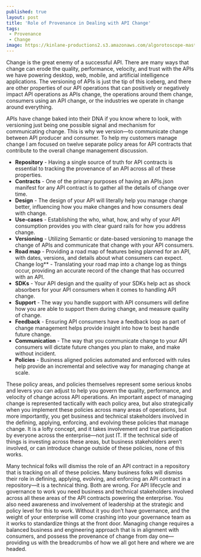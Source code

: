 ```yaml
---
published: true
layout: post
title: 'Role of Provenance in Dealing with API Change'
tags:
 - Provenance
 - Change
image: https://kinlane-productions2.s3.amazonaws.com/algorotoscope-master/uncle-sam-gauge-holding.jpg
---
```

Change is the great enemy of a successful API. There are many ways that change can erode the quality, performance, velocity, and trust with the APIs we have powering desktop, web, mobile, and artificial intelligence applications. The versioning of APIs is just the tip of this iceberg, and there are other properties of our API operations that can positively or negatively impact API operations as APIs change, the operations around them change, consumers using an API change, or the industries we operate in change around everything.

APIs have change baked into their DNA if you know where to look, with versioning just being one possible signal and mechanism for communicating change. This is why we version—to communicate change between API producer and consumer.  To help my customers manage change I am focused on twelve separate policy areas for API contracts that contribute to the overall change management discussion.

- **Repository** -  Having a single source of truth for API contracts is essential to tracking the provenance of an API across all of these properties.
- **Contracts** -  One of the primary purposes of having an APIs.json manifest for any API contract is to gather all the details of change over time.
- **Design** -  The design of your API will literally help you manage change better, influencing how you make changes and how consumers deal with change.
- **Use-cases** -  Establishing the who, what, how, and why of your API consumption provides you with clear guard rails for how you address change.
- **Versioning** -  Utilizing Semantic or date-based versioning to manage the change of APIs and communicate that change with your API consumers.
- **Road map** -  Providing a road map of features being planned for an API, with dates, versions, and details about what consumers can expect.
Change log** -  Translating your road map into a change log as things occur, providing an accurate record of the change that has occurred with an API.
- **SDKs** -  Your API design and the quality of your SDKs help act as shock absorbers for your API consumers when it comes to handling API change.
- **Support** -  The way you handle support with API consumers will define how you are able to support them during change, and measure quality of change.
- **Feedback** -  Ensuring API consumers have a feedback loop as part of change management helps provide insight into how to best handle future change.
- **Communication** -  The way that you communicate change to your API consumers will dictate future changes you plan to make, and make without incident.
- **Policies** -  Business aligned policies automated and enforced with rules help provide an incremental and selective way for managing change at scale.

These policy areas, and policies themselves represent some serious knobs and levers you can adjust to help you govern the quality, performance, and velocity of change across API operations. An important aspect of managing change is represented tactically with each policy area, but also strategically when you implement these policies across many areas of operations, but more importantly, you get business and technical stakeholders involved in the defining, applying, enforcing, and evolving these policies that manage change. It is a lofty concept, and it takes involvement and true participation by everyone across the enterprise—not just IT. If the technical side of things is investing across these areas, but business stakeholders aren’t involved, or can introduce change outside of these policies, none of this works.

Many technical folks will dismiss the role of an API contract in a repository that is tracking on all of these policies. Many business folks will dismiss their role in defining, applying, evolving, and enforcing an API contract in a repository—it is a technical thing. Both are wrong. For API lifecycle and governance to work you need business and technical stakeholders involved across all these areas of the API contracts powering the enterprise. You also need awareness and involvement of leadership at the strategic and policy level for this to work. Without it you don’t have governance, and the weight of your enterprise will come crashing into your governance team as it works to standardize things at the front door. Managing change requires a balanced business and engineering approach that is in alignment with consumers, and possess the provenance of change from day one—providing us with the breadcrumbs of how we all got here and where we are headed.